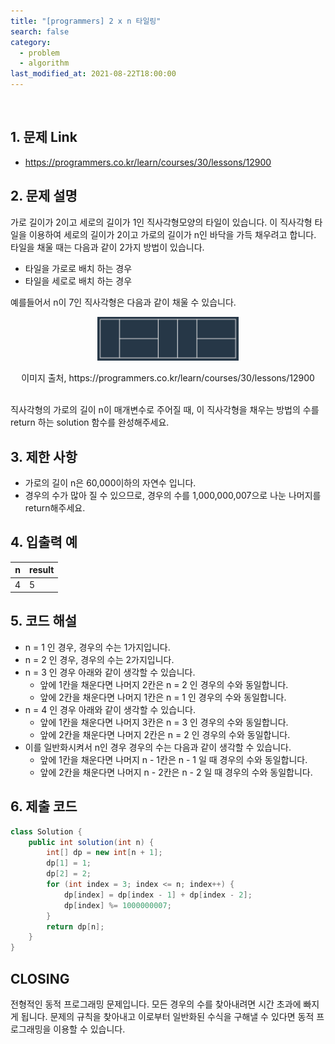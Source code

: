 ```yaml
---
title: "[programmers] 2 x n 타일링"
search: false
category:
  - problem
  - algorithm
last_modified_at: 2021-08-22T18:00:00
---
```


<br>

## 1. 문제 Link
- <https://programmers.co.kr/learn/courses/30/lessons/12900>

## 2. 문제 설명
가로 길이가 2이고 세로의 길이가 1인 직사각형모양의 타일이 있습니다. 
이 직사각형 타일을 이용하여 세로의 길이가 2이고 가로의 길이가 n인 바닥을 가득 채우려고 합니다. 
타일을 채울 때는 다음과 같이 2가지 방법이 있습니다.

- 타일을 가로로 배치 하는 경우
- 타일을 세로로 배치 하는 경우

예를들어서 n이 7인 직사각형은 다음과 같이 채울 수 있습니다.

<p align="center"><img src="/images/programmers-problem-12900-1.JPG" width="45%"></p>
<center>이미지 출처, https://programmers.co.kr/learn/courses/30/lessons/12900</center><br>

직사각형의 가로의 길이 n이 매개변수로 주어질 때, 이 직사각형을 채우는 방법의 수를 return 하는 solution 함수를 완성해주세요.

## 3. 제한 사항
- 가로의 길이 n은 60,000이하의 자연수 입니다.
- 경우의 수가 많아 질 수 있으므로, 경우의 수를 1,000,000,007으로 나눈 나머지를 return해주세요.

## 4. 입출력 예

| n | result |
|---|---|
| 4 | 5 |

## 5. 코드 해설
- n = 1 인 경우, 경우의 수는 1가지입니다.
- n = 2 인 경우, 경우의 수는 2가지입니다.
- n = 3 인 경우 아래와 같이 생각할 수 있습니다.
    - 앞에 1칸을 채운다면 나머지 2칸은 n = 2 인 경우의 수와 동일합니다.
    - 앞에 2칸을 채운다면 나머지 1칸은 n = 1 인 경우의 수와 동일합니다.
- n = 4 인 경우 아래와 같이 생각할 수 있습니다.
    - 앞에 1칸을 채운다면 나머지 3칸은 n = 3 인 경우의 수와 동일합니다.
    - 앞에 2칸을 채운다면 나머지 2칸은 n = 2 인 경우의 수와 동일합니다.
- 이를 일반화시켜서 n인 경우 경우의 수는 다음과 같이 생각할 수 있습니다.
    - 앞에 1칸을 채운다면 나머지 n - 1칸은 n - 1 일 때 경우의 수와 동일합니다.
    - 앞에 2칸을 채운다면 나머지 n - 2칸은 n - 2 일 때 경우의 수와 동일합니다.

## 6. 제출 코드

```java
class Solution {
    public int solution(int n) {
        int[] dp = new int[n + 1];
        dp[1] = 1;
        dp[2] = 2;
        for (int index = 3; index <= n; index++) {
            dp[index] = dp[index - 1] + dp[index - 2];
            dp[index] %= 1000000007;
        }
        return dp[n];
    }
}
```

## CLOSING
전형적인 동적 프로그래밍 문제입니다. 
모든 경우의 수를 찾아내려면 시간 초과에 빠지게 됩니다. 
문제의 규칙을 찾아내고 이로부터 일반화된 수식을 구해낼 수 있다면 동적 프로그래밍을 이용할 수 있습니다.